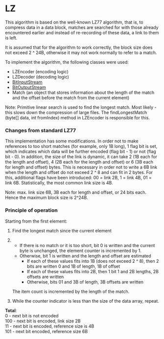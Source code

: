 # LZ
This algorithm is based on the well-known LZ77 algorithm, that is, to compress data in a data block, matches are searched for with those already encountered earlier and instead of
re-recording of these data, a link to them is left.

It is assumed that for the algorithm to work correctly, the block size does not exceed 2 ^ 24B, otherwise it may not work normally to refer to a match.

To implement the algorithm, the following classes were used:
- LZEncoder (encoding logic)
- LZDecoder (decoding logic)
- [BitInputStream](./BitStreams.md)
- [BitOutputStream](./BitStreams.md)
- Match (an object that stores information about the length of the match and the offset before the match from the current element)

Note: Primitive linear search is used to find the longest match. Most likely - this slows down the compression of large files. The findLongestMatch (byte[] data, int fromIndex) method in LZEncoder is responsible for this.

### Changes from standard LZ77
This implementation has some modifications. In order not to make references to too short matches (for example, only 1B long), 1 flag bit is set, which indicates which data will be further encoded (flag bit - 1) or not (flag bit - 0). In addition, the size of the link is dynamic, it can take 2 (1B each for the length and offset), 4 (2B each for the length and offset)
or 6 (3B each for length and offset) bytes. This is necessary in order not to write a 6B link when the length and offset do not exceed 2 ^ 8 and can fit in 2 bytes. For this, additional flags have been introduced: 00 = link 2B, 1 = link 4B, 01 = link 6B.
Statistically, the most common link size is 4B.

Note: max. link size 6B, 3B each for length and offset, or 24 bits each. Hence the maximum block size is 2^24B.

### Principle of operation
Starting from the first element:
1) Find the longest match since the current element
2) - If there is no match or it is too short, bit 0 is written and the current byte is unchanged, the element counter is incremented by 1.
    - Otherwise, bit 1 is written and the length and offset are estimated
        - If each of these values fits into 1B (does not exceed 2 ^ 8),
      then 2 bits are written 0 and 1B of length, 1B of offset
        - If each of these values fits into 2B,
      then 1 bit 1 and 2B lengths, 2B offsets are written
        - Otherwise, bits 01 and 3B of length, 3B offsets are written

     The item count is incremented by the length of the match.

3) While the counter indicator is less than the size of the data array, repeat.

**Total**: <br>
0 - next bit is not encoded <br>
100 - next bit is encoded, link size 2B <br>
11 - next bit is encoded, reference size is 4B <br>
101 - next bit encoded, reference size 6B <br>